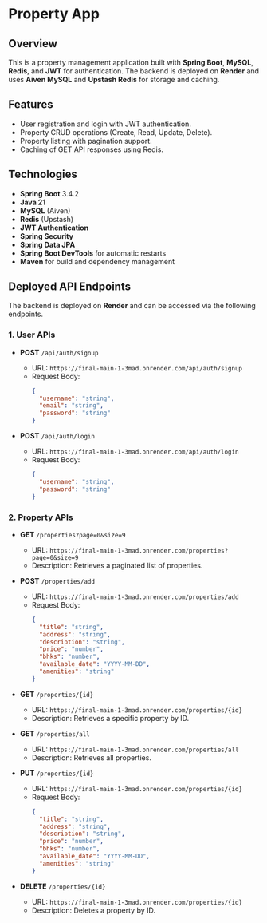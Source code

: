 # Property App

## Overview
This is a property management application built with **Spring Boot**, **MySQL**, **Redis**, and **JWT** for authentication. The backend is deployed on **Render** and uses **Aiven MySQL** and **Upstash Redis** for storage and caching.

## Features
- User registration and login with JWT authentication.
- Property CRUD operations (Create, Read, Update, Delete).
- Property listing with pagination support.
- Caching of GET API responses using Redis.

## Technologies
- **Spring Boot** 3.4.2
- **Java 21**
- **MySQL** (Aiven)
- **Redis** (Upstash)
- **JWT Authentication**
- **Spring Security**
- **Spring Data JPA**
- **Spring Boot DevTools** for automatic restarts
- **Maven** for build and dependency management

## Deployed API Endpoints

The backend is deployed on **Render** and can be accessed via the following endpoints.

### 1. **User APIs**

- **POST** `/api/auth/signup`  
  - URL: `https://final-main-1-3mad.onrender.com/api/auth/signup`
  - Request Body:
    ```json
    {
      "username": "string",
      "email": "string",
      "password": "string"
    }
    ```

- **POST** `/api/auth/login`  
  - URL: `https://final-main-1-3mad.onrender.com/api/auth/login`
  - Request Body:
    ```json
    {
      "username": "string",
      "password": "string"
    }
    ```

### 2. **Property APIs**

- **GET** `/properties?page=0&size=9`  
  - URL: `https://final-main-1-3mad.onrender.com/properties?page=0&size=9`  
  - Description: Retrieves a paginated list of properties.

- **POST** `/properties/add`  
  - URL: `https://final-main-1-3mad.onrender.com/properties/add`  
  - Request Body:
    ```json
    {
      "title": "string",
      "address": "string",
      "description": "string",
      "price": "number",
      "bhks": "number",
      "available_date": "YYYY-MM-DD",
      "amenities": "string"
    }
    ```

- **GET** `/properties/{id}`  
  - URL: `https://final-main-1-3mad.onrender.com/properties/{id}`  
  - Description: Retrieves a specific property by ID.

- **GET** `/properties/all`  
  - URL: `https://final-main-1-3mad.onrender.com/properties/all`  
  - Description: Retrieves all properties.

- **PUT** `/properties/{id}`  
  - URL: `https://final-main-1-3mad.onrender.com/properties/{id}`  
  - Request Body:
    ```json
    {
      "title": "string",
      "address": "string",
      "description": "string",
      "price": "number",
      "bhks": "number",
      "available_date": "YYYY-MM-DD",
      "amenities": "string"
    }
    ```

- **DELETE** `/properties/{id}`  
  - URL: `https://final-main-1-3mad.onrender.com/properties/{id}`  
  - Description: Deletes a property by ID.



